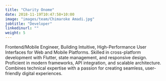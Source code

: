 ```yaml
---
title: "Charity Onome"
date: 2018-11-19T10:47:58+10:00
image: "images/team/Chimaroke Amadi.jpg"
jobtitle: "Developer"
linkedinurl: ""
weight: 5
---
```


Frontend/Mobile Engineer, Building Intuitive, High-Performance User Interfaces for Web and Mobile Platforms. Skilled in cross-platform development with Flutter, state management, and responsive design. Proficient in modern frameworks, API integration, and scalable architecture. Combines technical expertise with a passion for creating seamless, user-friendly digital experiences.
